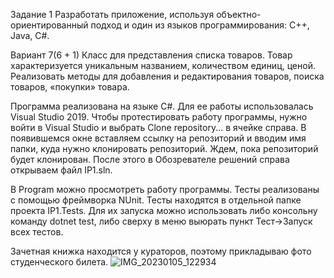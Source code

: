 Задание 1
Разработать приложение, используя объектно-ориентированный подход и один из языков программирования: C++, Java, C#.

Вариант 7(6 + 1)
Класс для представления списка товаров. Товар характеризуется уникальным названием, количеством единиц, ценой. Реализовать методы для добавления и редактирования товаров, поиска товаров, «покупки» товара.

Программа реализована на языке C#. Для ее работы использовалась Visual Studio 2019.
Чтобы протестировать работу программы, нужно войти в Visual Studio и выбрать Clone repository... в ячейке справа. В появившемся окне вставляем ссылку на репозиторий и вводим имя папки, куда нужно клонировать репозиторий.
Ждем, пока репозиторий будет клонирован. После этого в Обозревателе решений справа открываем файл IP1.sln. 

В Program можно просмотреть работу программы.
Тесты реализованы с помощью фреймворка NUnit. Тесты находятся в отдельной папке проекта IP1.Tests.
Для их запуска можно использовать либо консольну команду dotnet test, либо сверху в меню выюрать пункт Тест->Запуск всех тестов.

Зачетная книжка находится у кураторов, поэтому прикладываю фото студенческого билета.
![IMG_20230105_122934](https://user-images.githubusercontent.com/102675886/211606397-ab29fef1-fbc5-4931-b91a-3b14061ed3fe.jpg)
